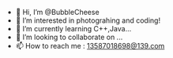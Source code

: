 - 👋 Hi, I’m @BubbleCheese
- 👀 I’m interested in photograhing and coding!
- 🌱 I’m currently learning C++,Java...
- 💞️ I’m looking to collaborate on ...
- 📫 How to reach me : 13587018698@139.com

<!---
BubbleCheese/BubbleCheese is a ✨ special ✨ repository because its `README.md` (this file) appears on your GitHub profile.
You can click the Preview link to take a look at your changes.
--->
